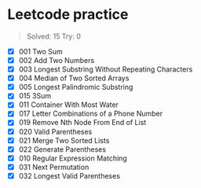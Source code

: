 # Leetcode practice
> Solved: 15
> Try: 0

- [x] 001 Two Sum
- [x] 002 Add Two Numbers
- [x] 003 Longest Substring Without Repeating Characters    
- [x] 004 Median of Two Sorted Arrays
- [x] 005 Longest Palindromic Substring
- [x] 015 3Sum
- [x] 011 Container With Most Water
- [x] 017 Letter Combinations of a Phone Number
- [x] 019 Remove Nth Node From End of List
- [x] 020 Valid Parentheses
- [x] 021 Merge Two Sorted Lists
- [x] 022 Generate Parentheses
- [x] 010 Regular Expression Matching
- [x] 031 Next Permutation
- [x] 032 Longest Valid Parentheses